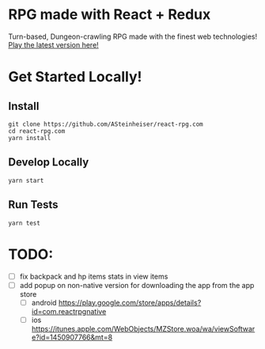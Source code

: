 # RPG made with React + Redux
Turn-based, Dungeon-crawling RPG made with the finest web technologies! [Play the latest version here!](http://react-rpg.com)

# Get Started Locally!
## Install
```
git clone https://github.com/ASteinheiser/react-rpg.com
cd react-rpg.com
yarn install
```
## Develop Locally
```
yarn start
```
## Run Tests
```
yarn test
```

# TODO:
- [ ] fix backpack and hp items stats in view items
- [ ] add popup on non-native version for downloading the app from the app store
  - [ ] android https://play.google.com/store/apps/details?id=com.reactrpgnative
  - [ ] ios https://itunes.apple.com/WebObjects/MZStore.woa/wa/viewSoftware?id=1450907766&mt=8

